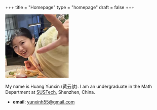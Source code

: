 +++
title = "Homepage"
type = "homepage"
draft = false
+++

<img src="photo.jpg" alt="My Photo" width="200">

My name is Huang Yunxin (黄云歆). I am an undergraduate in the Math Department at [SUSTech](https://math.sustech.edu.cn/?lang=cn), Shenzhen, China.

-   **email**: yunxinh55@gmail.com

